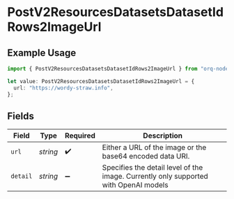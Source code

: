 # PostV2ResourcesDatasetsDatasetIdRows2ImageUrl

## Example Usage

```typescript
import { PostV2ResourcesDatasetsDatasetIdRows2ImageUrl } from "orq-node-client/models/operations";

let value: PostV2ResourcesDatasetsDatasetIdRows2ImageUrl = {
  url: "https://wordy-straw.info",
};
```

## Fields

| Field                                                                                | Type                                                                                 | Required                                                                             | Description                                                                          |
| ------------------------------------------------------------------------------------ | ------------------------------------------------------------------------------------ | ------------------------------------------------------------------------------------ | ------------------------------------------------------------------------------------ |
| `url`                                                                                | *string*                                                                             | :heavy_check_mark:                                                                   | Either a URL of the image or the base64 encoded data URI.                            |
| `detail`                                                                             | *string*                                                                             | :heavy_minus_sign:                                                                   | Specifies the detail level of the image. Currently only supported with OpenAI models |